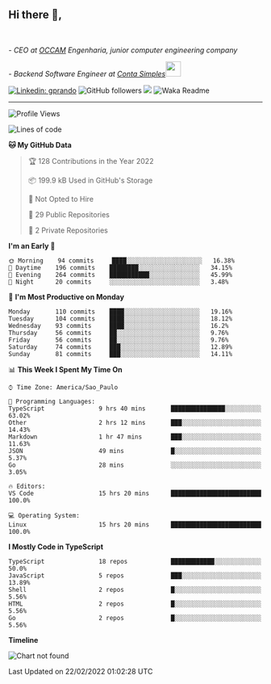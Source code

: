 <h2>Hi there  👋,</h2> </br>

<p><em>- CEO at <a href="https://occamengenharia.com/">OCCAM</a> Engenharia, junior computer engineering company
</em></p>

<p><em>- Backend Software Engineer at <a href="https://contasimples.com">Conta Simples</a><img src="https://media.giphy.com/media/WUlplcMpOCEmTGBtBW/giphy.gif" width="30"> 
</em></p>

[![Linkedin: gprando](https://img.shields.io/badge/-gprando-blue?style=flat-square&logo=Linkedin&logoColor=white&link=https://www.linkedin.com/in/gprando/)](https://www.linkedin.com/in/gprando)
![GitHub followers](https://img.shields.io/github/followers/gprando?label=Follow&style=social)
![](https://visitor-badge.glitch.me/badge?page_id=gprando.gprando)
![Waka Readme](https://github.com/gprando/gprando/workflows/Waka%20Readme/badge.svg)

---
<!--START_SECTION:waka-->
![Profile Views](http://img.shields.io/badge/Profile%20Views-0-blue)

![Lines of code](https://img.shields.io/badge/From%20Hello%20World%20I%27ve%20Written--4%20Million%20lines%20of%20code-blue)

**🐱 My GitHub Data** 

> 🏆 128 Contributions in the Year 2022
 > 
> 📦 199.9 kB Used in GitHub's Storage 
 > 
> 🚫 Not Opted to Hire
 > 
> 📜 29 Public Repositories 
 > 
> 🔑 2 Private Repositories  
 > 
**I'm an Early 🐤** 

```text
🌞 Morning    94 commits     ████░░░░░░░░░░░░░░░░░░░░░   16.38% 
🌆 Daytime    196 commits    ████████░░░░░░░░░░░░░░░░░   34.15% 
🌃 Evening    264 commits    ███████████░░░░░░░░░░░░░░   45.99% 
🌙 Night      20 commits     ░░░░░░░░░░░░░░░░░░░░░░░░░   3.48%

```
📅 **I'm Most Productive on Monday** 

```text
Monday       110 commits    ████░░░░░░░░░░░░░░░░░░░░░   19.16% 
Tuesday      104 commits    ████░░░░░░░░░░░░░░░░░░░░░   18.12% 
Wednesday    93 commits     ████░░░░░░░░░░░░░░░░░░░░░   16.2% 
Thursday     56 commits     ██░░░░░░░░░░░░░░░░░░░░░░░   9.76% 
Friday       56 commits     ██░░░░░░░░░░░░░░░░░░░░░░░   9.76% 
Saturday     74 commits     ███░░░░░░░░░░░░░░░░░░░░░░   12.89% 
Sunday       81 commits     ███░░░░░░░░░░░░░░░░░░░░░░   14.11%

```


📊 **This Week I Spent My Time On** 

```text
⌚︎ Time Zone: America/Sao_Paulo

💬 Programming Languages: 
TypeScript               9 hrs 40 mins       ███████████████░░░░░░░░░░   63.02% 
Other                    2 hrs 12 mins       ███░░░░░░░░░░░░░░░░░░░░░░   14.43% 
Markdown                 1 hr 47 mins        ███░░░░░░░░░░░░░░░░░░░░░░   11.63% 
JSON                     49 mins             █░░░░░░░░░░░░░░░░░░░░░░░░   5.37% 
Go                       28 mins             ░░░░░░░░░░░░░░░░░░░░░░░░░   3.05%

🔥 Editors: 
VS Code                  15 hrs 20 mins      █████████████████████████   100.0%

💻 Operating System: 
Linux                    15 hrs 20 mins      █████████████████████████   100.0%

```

**I Mostly Code in TypeScript** 

```text
TypeScript               18 repos            ████████████░░░░░░░░░░░░░   50.0% 
JavaScript               5 repos             ███░░░░░░░░░░░░░░░░░░░░░░   13.89% 
Shell                    2 repos             █░░░░░░░░░░░░░░░░░░░░░░░░   5.56% 
HTML                     2 repos             █░░░░░░░░░░░░░░░░░░░░░░░░   5.56% 
Go                       2 repos             █░░░░░░░░░░░░░░░░░░░░░░░░   5.56%

```


**Timeline**

![Chart not found](https://raw.githubusercontent.com/gprando/gprando/master/charts/bar_graph.png) 


 Last Updated on 22/02/2022 01:02:28 UTC
<!--END_SECTION:waka-->